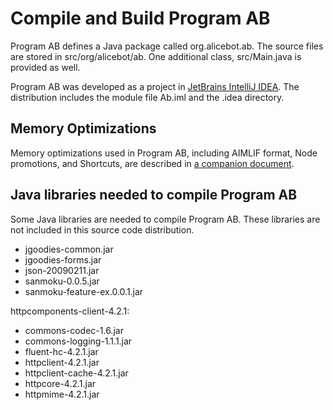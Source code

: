 # Compile and Build Program AB #

Program AB defines a Java package called org.alicebot.ab.  The source files are stored in src/org/alicebot/ab.  One additional class, src/Main.java is provided as well.

Program AB was developed as a project in [JetBrains IntelliJ IDEA](http://www.jetbrains.com/idea/).  The distribution includes the module file Ab.iml and the .idea directory.

## Memory Optimizations ##

Memory optimizations used in Program AB, including AIMLIF format, Node promotions, and Shortcuts, are described in
[a companion document](https://docs.google.com/document/d/1Y-rzwTOvMQqvKHVwR35rebJxhJ4gTL7-cLphHuXTGoE/pub).

## Java libraries needed to compile Program AB ##

Some Java libraries are needed to compile Program AB.  These libraries are not included in this source code distribution.

  * jgoodies-common.jar
  * jgoodies-forms.jar
  * json-20090211.jar
  * sanmoku-0.0.5.jar
  * sanmoku-feature-ex.0.0.1.jar

httpcomponents-client-4.2.1:

  * commons-codec-1.6.jar
  * commons-logging-1.1.1.jar
  * fluent-hc-4.2.1.jar
  * httpclient-4.2.1.jar
  * httpclient-cache-4.2.1.jar
  * httpcore-4.2.1.jar
  * httpmime-4.2.1.jar